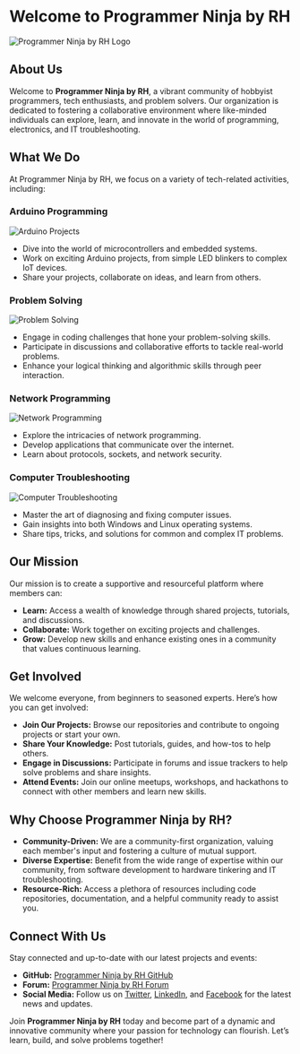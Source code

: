 
# Welcome to Programmer Ninja by RH

![Programmer Ninja by RH Logo](https://via.placeholder.com/150)

## About Us
Welcome to **Programmer Ninja by RH**, a vibrant community of hobbyist programmers, tech enthusiasts, and problem solvers. Our organization is dedicated to fostering a collaborative environment where like-minded individuals can explore, learn, and innovate in the world of programming, electronics, and IT troubleshooting.

## What We Do
At Programmer Ninja by RH, we focus on a variety of tech-related activities, including:

### Arduino Programming
![Arduino Projects](https://via.placeholder.com/150)
- Dive into the world of microcontrollers and embedded systems.
- Work on exciting Arduino projects, from simple LED blinkers to complex IoT devices.
- Share your projects, collaborate on ideas, and learn from others.

### Problem Solving
![Problem Solving](https://via.placeholder.com/150)
- Engage in coding challenges that hone your problem-solving skills.
- Participate in discussions and collaborative efforts to tackle real-world problems.
- Enhance your logical thinking and algorithmic skills through peer interaction.

### Network Programming
![Network Programming](https://via.placeholder.com/150)
- Explore the intricacies of network programming.
- Develop applications that communicate over the internet.
- Learn about protocols, sockets, and network security.

### Computer Troubleshooting
![Computer Troubleshooting](https://via.placeholder.com/150)
- Master the art of diagnosing and fixing computer issues.
- Gain insights into both Windows and Linux operating systems.
- Share tips, tricks, and solutions for common and complex IT problems.

## Our Mission
Our mission is to create a supportive and resourceful platform where members can:
- **Learn:** Access a wealth of knowledge through shared projects, tutorials, and discussions.
- **Collaborate:** Work together on exciting projects and challenges.
- **Grow:** Develop new skills and enhance existing ones in a community that values continuous learning.

## Get Involved
We welcome everyone, from beginners to seasoned experts. Here’s how you can get involved:
- **Join Our Projects:** Browse our repositories and contribute to ongoing projects or start your own.
- **Share Your Knowledge:** Post tutorials, guides, and how-tos to help others.
- **Engage in Discussions:** Participate in forums and issue trackers to help solve problems and share insights.
- **Attend Events:** Join our online meetups, workshops, and hackathons to connect with other members and learn new skills.

## Why Choose Programmer Ninja by RH?
- **Community-Driven:** We are a community-first organization, valuing each member's input and fostering a culture of mutual support.
- **Diverse Expertise:** Benefit from the wide range of expertise within our community, from software development to hardware tinkering and IT troubleshooting.
- **Resource-Rich:** Access a plethora of resources including code repositories, documentation, and a helpful community ready to assist you.

## Connect With Us
Stay connected and up-to-date with our latest projects and events:
- **GitHub:** [Programmer Ninja by RH GitHub](https://github.com/ProgrammerNinjaRH)
- **Forum:** [Programmer Ninja by RH Forum](#)
- **Social Media:** Follow us on [Twitter](#), [LinkedIn](#), and [Facebook](#) for the latest news and updates.

Join **Programmer Ninja by RH** today and become part of a dynamic and innovative community where your passion for technology can flourish. Let’s learn, build, and solve problems together!
